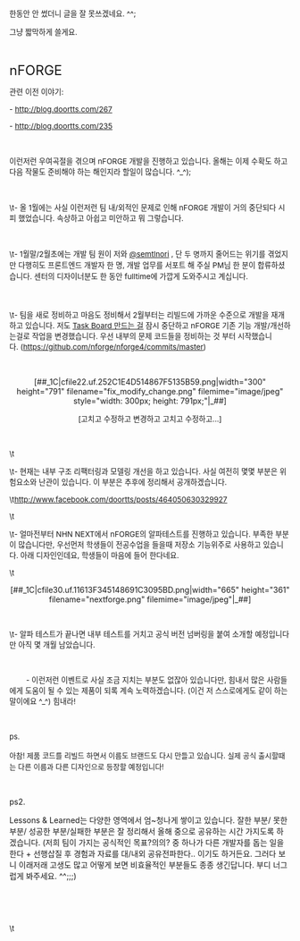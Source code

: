<p></p><p></p><p><span style="font-size: 10pt;">한동안 안 썼더니 글을 잘 못쓰겠네요. ^^;</span></p><p><span style="font-size: 10pt;">그냥 짧막하게 쓸게요.</span></p><p><br /></p><p><span style="font-size: 18pt;">nFORGE</span></p><p><span style="font-size: 10pt;">관련 이전 이야기:&nbsp;</span></p><p><span style="font-size: 10pt;">- <a href="http://blog.doortts.com/267" target="_blank" class="tx-link">http://blog.doortts.com/267</a></span></p><p><span style="font-size: 10pt;">- <a href="http://blog.doortts.com/235" target="_blank" class="tx-link">http://blog.doortts.com/235</a></span></p><p><br /></p><p><span style="font-size: 10pt;">이런저런 우여곡절을 겪으며 nFORGE 개발을 진행하고 있습니다. 올해는 이제 수확도 하고 다음 작물도 준비해야 하는 해인지라 할일이 많습니다. ^_^);</span></p><p><br /></p><p><span class="Apple-tab-span" style="white-space: pre; font-size: 10pt;">\t</span><span style="font-size: 10pt;">- 올 1월에는 사실 이런저런 팀&nbsp;내/외적인 문제로 인해 nFORGE 개발이 거의 중단되다 시피 했었습니다. 속상하고 아쉽고 미안하고 뭐 그렇습니다.</span></p><p><br /></p><p><span class="Apple-tab-span" style="white-space: pre; font-size: 10pt;">\t</span><span style="font-size: 10pt;">- 1월말/2월초에는 개발 팀 원이 저와 <a href="https://twitter.com/semtlnori" target="_blank" class="tx-link">@semtlnori</a> , 단&nbsp;</span><span style="font-size: 13px; line-height: 20px;">두 명</span><span style="font-size: 10pt; line-height: 1.5;">까지 줄어드는 위기를 겪었지만 다행히도 프론트엔드 개발자 한 명, 개발 업무를 서포트 해 주실 PM님 한 분이 합류하셨습니다. 센터의 디자이너분도 한 동안 fulltime에 가깝게 도와주시고 계십니다.</span></p><p><span style="font-size: 10pt; line-height: 1.5;"><br /></span></p><p><span class="Apple-tab-span" style="white-space: pre; font-size: 10pt;">\t</span><span style="font-size: 10pt;">- 팀을 새로 정비하고 마음도 정비해서</span><span style="font-size: 10pt;">&nbsp;2월부터는 리빌드에 가까운 수준으로 개발을 재개하고 있습니다. 저도 <a href="http://readme.skplanet.co.kr/?p=3585" target="_blank" class="tx-link">Task Board 만드는 걸</a>&nbsp;잠시 중단하고 nFORGE 기존 기능 개발/개선하는걸로 작업을 변경했습니다.&nbsp;우선 내부의 문제 코드들을</span><span style="font-size: 10pt;">&nbsp;정비하는 것 부터 시작했습니다.</span><span style="font-size: 10pt;">&nbsp;(</span><a href="https://github.com/nforge/nforge4/commits/master" target="_blank" class="tx-link"><span style="font-size: 10pt;">https://github.com/nforge/nforge4/commits/master</span></a><span style="font-size: 10pt;">)</span></p><p><br /></p><p style="text-align: center; clear: none; float: none;">[##_1C|cfile22.uf.252C1E4D514867F5135B59.png|width="300" height="791" filename="fix_modify_change.png" filemime="image/jpeg" style="width: 300px; height: 791px;"|_##]</p><p style="text-align: center; clear: none; float: none;"><span style="font-size: 10pt;">[고치고 </span><span style="font-size: 10pt;">수정하고 변경하고 고치고 수정하고...</span><span style="font-size: 10pt;">]</span></p><p><br /></p><p><span class="Apple-tab-span" style="white-space: pre; font-size: 10pt;">\t</span></p><p><span class="Apple-tab-span" style="white-space: pre; font-size: 10pt;">\t</span><span style="font-size: 10pt;">- 현재는 내부 구조 리팩터링과 모델링 개선을 하고 있습니다. 사실&nbsp;여전히 몇몇 부분은 위험요소와 난관이 있습니다. 이 부분은 추후에 정리해서 공개하겠습니다.</span></p><p><span class="Apple-tab-span" style="white-space: pre; font-size: 10pt;">\t</span><span style="font-size: 10pt;"><a href="http://www.facebook.com/doortts/posts/464050630329927" target="_blank" class="tx-link">http://www.facebook.com/doortts/posts/464050630329927</a></span></p><p><span class="Apple-tab-span" style="white-space: pre; font-size: 10pt;">\t</span></p><p><span class="Apple-tab-span" style="white-space: pre; font-size: 10pt;">\t</span><span style="font-size: 10pt;">- 얼마전부터 NHN NEXT에서 nFORGE의 알파테스트를 진행하고 있습니다. 부족한 부분이 많습니다만, 우선먼저 학생들이 전공수업을 들을때 저장소 기능위주로 사용하고 있습니다. 아래 디자인인데요, 학생들이&nbsp;마음에 들어 한다네요.&nbsp;</span></p><p><span class="Apple-tab-span" style="white-space: pre; font-size: 10pt;">\t</span></p><p style="text-align: center; clear: none; float: none;">[##_1C|cfile30.uf.11613F345148691C3095BD.png|width="665" height="361" filename="nextforge.png" filemime="image/jpeg"|_##]</p><p><span class="Apple-tab-span" style="white-space: pre; font-size: 10pt;"><br /></span></p><p><span class="Apple-tab-span" style="white-space: pre; font-size: 10pt;">\t</span><span style="font-size: 10pt;">- 알파 테스트가 끝나면 내부 테스트를 거치고 공식 버전 넘버링을 붙여 소개할 예정입니다만 아직 몇 개월 남았습니다.</span></p><p><span style="font-size: 10pt;"><br /></span></p><p><span style="font-size: 10pt;">&nbsp; &nbsp; &nbsp; &nbsp; -&nbsp;이런저런 이벤트로 사실&nbsp;조금 지치는 부분도 없잖아 있습니다만, 힘내서 많은 사람들에게 도움이 될 수 있는 제품이 되록 계속&nbsp;노력하겠습니다. (이건 저 스스로에게도 같이 하는 말이에요&nbsp;^_^) 힘내라!</span></p><p><span style="font-size: 10pt;"><br /></span></p><p><font size="2"><span style="line-height: 20px;">ps.</span></font></p><p><font size="2"><span style="line-height: 20px;">아참! 제품 코드를&nbsp;리빌드 하면서 이름도 브랜드도 다시 만들고 있습니다. 실제 공식 출시할때는 다른 이름과 다른 디자인으로 등장할 예정입니다!&nbsp;</span></font></p><p><span style="font-size: 10pt;"><br /></span></p><p>ps2.</p><p>Lessons &amp; Learned는 다양한 영역에서 엄~청나게 쌓이고 있습니다. 잘한 부분/ 못한부분/ 성공한 부분/실패한 부분은 잘 정리해서 올해 중으로 공유하는 시간 가지도록 하겠습니다. (저희 팀이 가지는 공식적인 목표?의의? 중 하나가 다른 개발자를 돕는 일을 한다 + 선행삽질 후 경험과 자료를 대/내외 공유전파한다..&nbsp;이기도 하거든요. 그러다 보니 이래저래 고생도 많고 어떻게 보면 비효율적인 부분들도 종종 생긴답니다. 부디 너그럽게 봐주세요. ^^;;;)</p><p><br /></p><p><br /></p><p><span class="Apple-tab-span" style="white-space: pre; font-size: 10pt;">\t</span></p><p></p><p></p>
